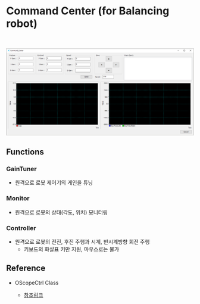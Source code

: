 # Command Center (for Balancing robot)
<br>

![](../img/Dialog_img.png)

## Functions

### GainTuner

* 원격으로 로봇 제어기의 게인을 튜닝

### Monitor

* 원격으로 로봇의 상태(각도, 위치) 모니터링

### Controller

* 원격으로 로봇의 전진, 후진 주행과 시계, 반시계방향 회전 주행
    * 키보드의 화살표 키만 지원, 마우스로는 불가

## Reference

* OScopeCtrl Class

    * [참조링크](http://blog.daum.net/pg365/126)
<br>
